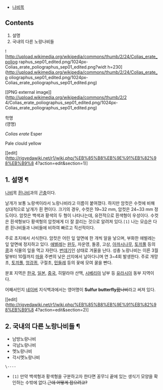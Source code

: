   * [나비목](%EB%82%98%EB%B9%84%EB%AA%A9.md)  

## Contents

    

1. 설명 
2. 국내의 다른 노랑나비들 

![http://upload.wikimedia.org/wikipedia/commons/thumb/2/24/Colias_erate_poliog
raphus_sep01_edited.png/1024px-Colias_erate_poliographus_sep01_edited.png?widt
h=230](http://upload.wikimedia.org/wikipedia/commons/thumb/2/24/Colias_erate_p
oliographus_sep01_edited.png/1024px-
Colias_erate_poliographus_sep01_edited.png)

[[PNG external image]](http://upload.wikimedia.org/wikipedia/commons/thumb/2/2
4/Colias_erate_poliographus_sep01_edited.png/1024px-
Colias_erate_poliographus_sep01_edited.png)

학명  
(영명)

_Colias erate_ Esper

Pale clould yellow

[[edit](http://rigvedawiki.net/r1/wiki.php/%EB%85%B8%EB%9E%91%EB%82%98%EB%B9%8
4?action=edit&section=1)]

## 1. 설명 ¶

[나비](%EB%82%98%EB%B9%84.md)목 [흰나비](%ED%9D%B0%EB%82%98%EB%B9%84.md)과의
[곤충](%EA%B3%A4%EC%B6%A9.md)이다.

  

날개가 보통 노랑색이라서 노랑나비라고 이름이 붙여졌다. 하지만 암컷은 수컷에 비해 상대적으로 날개가 흰 편이다. 크기의 경우, 수컷은
19~32 mm, 암컷은 24~33 mm 정도이다. 암컷은 백색과 황색의 두 형이 나타나는데, 유전적으로 흰색형이 우성이다. 수컷은
흰색형보다 황색형의 암컷에게 더 잘 끌리는 것으로 알려져 있다.`[1]` 나는 모습은 다른 흰나비들과 나비들에 비하여 빠르고 직선적이다.

  

주로 초지에서 서식한다. 암컷은 어린 잎 앞면에 한 개씩 알을 낳으며, 부화한 애벌레는 잎 앞면에 정지하고 있다.
[애벌레](%EC%95%A0%EB%B2%8C%EB%A0%88.md)는 [완두](%EC%99%84%EB%91%90.md), 자운영,
돌콩, 고삼, [아까시나무](%EC%95%84%EA%B9%8C%EC%8B%9C%EB%82%98%EB%AC%B4.md),
[토끼풀](%ED%86%A0%EB%81%BC%ED%92%80.md) 등의 [콩](%EC%BD%A9.md)과 식물의 잎을 먹고
자란다. [번데기](%EB%B2%88%EB%8D%B0%EA%B8%B0.md)인 상태로 겨울을 난다. 성충 노랑나비는 이른 3월 말부터
10월까지 [마을](%EB%A7%88%EC%9D%84.md) 주변의 낮은 [산](%EC%82%B0.md)지에서 날아다니며 연
3~4회 발생한다. 주로 개망초, [토끼풀](%ED%86%A0%EB%81%BC%ED%92%80.md),
[엉겅퀴](%EC%97%89%EA%B2%85%ED%80%B4.md), 구절초,
[민들레](%EB%AF%BC%EB%93%A4%EB%A0%88.md) 등의 꽃에 모여 꿀을 빤다.

  

분포 지역은 [한국](%ED%95%9C%EA%B5%AD.md), [일본](%EC%9D%BC%EB%B3%B8.md),
[중국](%EC%A4%91%EA%B5%AD.md), 히말라야 산맥,
[시베리아](%EC%8B%9C%EB%B2%A0%EB%A6%AC%EC%95%84.md) 남부 등
[유라시아](%EC%9C%A0%EB%9D%BC%EC%8B%9C%EC%95%84.md) 동부 지역이다.

  

어째서인지 [네이버](%EB%84%A4%EC%9D%B4%EB%B2%84.md) 지식백과에서는 영어명이 **Sulfur
butterfly**<del>[황](%ED%99%A9#s-6.md)나비</del>라고 써져 있다.

  

[[edit](http://rigvedawiki.net/r1/wiki.php/%EB%85%B8%EB%9E%91%EB%82%98%EB%B9%8
4?action=edit&section=2)]

## 2. 국내의 다른 노랑나비들 ¶

  * 남방노랑나비 
  * 극남노랑나비
  * 멧노랑나비
  * 각시멧노랑나비

`\----`

  * `[1]` 만약 백색형과 황색형을 구분하고자 한다면 꽁무늬 끝에 있는 생식기 모양을 확인하는 수밖에 없다.<del>근데 어떻게 잡으려고?</del>


